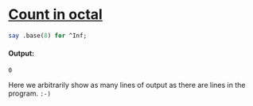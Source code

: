 [1]: https://rosettacode.org/wiki/Count_in_octal

# [Count in octal][1]

```perl
say .base(8) for ^Inf;
```

#### Output:
```
0
```


Here we arbitrarily show as many lines of output as there are lines in the program. `:-)`